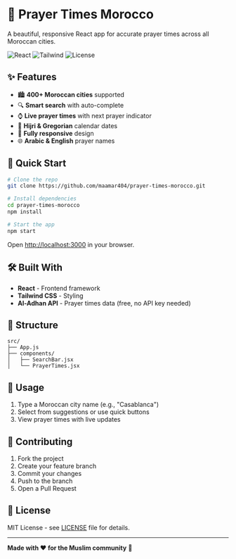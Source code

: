 # 🕌 Prayer Times Morocco

A beautiful, responsive React app for accurate prayer times across all Moroccan cities.

![React](https://img.shields.io/badge/React-18+-blue.svg)
![Tailwind](https://img.shields.io/badge/TailwindCSS-3+-green.svg)
![License](https://img.shields.io/badge/License-MIT-yellow.svg)

## ✨ Features

- 🏙️ **400+ Moroccan cities** supported
- 🔍 **Smart search** with auto-complete
- ⌚ **Live prayer times** with next prayer indicator
- 📅 **Hijri & Gregorian** calendar dates
- 📱 **Fully responsive** design
- 🌐 **Arabic & English** prayer names

## 🚀 Quick Start

```bash
# Clone the repo
git clone https://github.com/maamar404/prayer-times-morocco.git

# Install dependencies
cd prayer-times-morocco
npm install

# Start the app
npm start
```

Open [http://localhost:3000](http://localhost:3000) in your browser.

## 🛠️ Built With

- **React** - Frontend framework
- **Tailwind CSS** - Styling
- **Al-Adhan API** - Prayer times data (free, no API key needed)

## 📁 Structure

```
src/
├── App.js
├── components/
│   ├── SearchBar.jsx
│   └── PrayerTimes.jsx
```

## 🎯 Usage

1. Type a Moroccan city name (e.g., "Casablanca")
2. Select from suggestions or use quick buttons
3. View prayer times with live updates

## 🤝 Contributing

1. Fork the project
2. Create your feature branch
3. Commit your changes
4. Push to the branch
5. Open a Pull Request

## 📄 License

MIT License - see [LICENSE](LICENSE) file for details.

---

**Made with ❤️ for the Muslim community** 🕌
